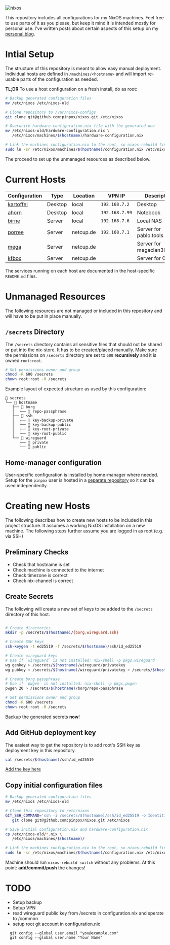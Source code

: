 ![nixos](https://socialify.git.ci/pinpox/nixos/image?description=1&font=Source%20Code%20Pro&forks=1&issues=1&logo=https%3A%2F%2Fpablo.tools%2Fnixoscolorful.svg&owner=1&pattern=Circuit%20Board&pulls=1&stargazers=1&theme=Light)

This repository includes all configurations for my NixOS machines. Feel free to
use parts of it as you please, but keep it mind it is intended mostly for
personal use. I've written posts about certain aspects of this setup on my
[personal blog](https://pablo.tools/blog).

# Intial Setup

The structure of this repository is meant to allow easy manual deployment.
Individual hosts are defined in `/machines/<hostname>` and will import re-usable
parts of the configuration as needed.

**TL;DR** To use a host configuration on a fresh install, do as root:
```bash
# Backup generated configuration files
mv /etc/nixos /etc/nixos-old

# Clone repository to /var/nixos-configs
git clone git@github.com:pinpox/nixos.git /etc/nixos

# Overwrite hardware-configuration.nix file with the generated one
mv /etc/nixos-old/hardware-configuration.nix \
   /etc/nixos/machines/$(hostname)/hardware-configuration.nix

# Link the machines configuration.nix to the root, so nixos-rebuild finds it
sudo ln -sr /etc/nixos/machines/$(hostname)/configuration.nix /etc/nixos/configuration.nix
```

The proceed to set up the unmanaged resources as described below.


# Current Hosts

| Configuration                       | Type      | Location    | VPN IP         | Description                  |
| ----------------------------------- | --------- | ----------- | -------------- | ---------------------------- |
| [kartoffel](./machines/kartoffel)   | Desktop   | local       | `192.168.7.2`  | Desktop                      |
| [ahorn](./machines/ahorn)           | Desktop   | local       | `192.168.7.99` | Notebook                     |
| [birne](./machines/birne)           | Server    | local       | `192.168.7.6`  | Local NAS                    |
| [porree](./machines/porree)         | Server    | netcup.de   | `192.168.7.1`  | Server for pablo.tools       |
| [mega](./machines/mega)             | Server    | netcup.de   |                | Server for megaclan3000.de   |
| [kfbox](./machines/kfbox)           | Server    | netcup.de   |                | Server for 0cx.de            |

The services running on each host are documented in the host-specific
`README.md` files.

# Unmanaged Resources

The following resources are not managed or included in this repository and will
have to be put in place manually.

## `/secrets` Directory

The `/secrets` directory contains all sensitive files that should not be shared
or put into the nix-store. It has to be created/placed manually. Make sure the
permissions on `/secerts` directory are set to `600` **recursively** and it is
owned `root:root`.

``` bash
# Set permissions owner and group
chmod -R 600 /secrets
chown root:root -R /secrets
```

Example layout of expected structure as used by this configuration:

```
 secrets
└──  hostname
   ├──  borg
   │  └──  repo-passphrase
   ├──  ssh
   │  ├──  key-backup-private
   │  ├──  key-backup-public
   │  ├──  key-root-private
   │  └──  key-root-public
   └──  wireguard
      ├──  private
      └──  public
```

## Home-manager configuration

User-specific configuration is installed by home-manager where needed. Setup for
the `pinpox` user is hosted in a [separate
repository](https://github.com/pinpox/nixos-home) so it can be used
independently.

# Creating new Hosts

The following describes how to create new hosts to be included in this project
structure. It assumes a working NixOS installation on a new machine. The
following steps further assume you are logged in as root (e.g. via SSH)

## Preliminary Checks

- Check that hostname is set
- Check machine is connected to the internet
- Check timezone is correct
- Check nix-channel is correct

## Create Secrets

The following will create a new set of keys to be added to the `/secrets`
directory of this host.

```bash

# Create directories
mkdir -p /secrets/$(hostname)/{borg,wireguard,ssh}

# Create SSH keys
ssh-keygen -t ed25519 -f /secrets/$(hostname)/ssh/id_ed25519

# Create wireguard keys
# Use if `wireguard` is not installed: nix-shell -p pkgs.wireguard
wg genkey > /secrets/$(hostname)/wireguard/privatekey
wg pubkey < /secrets/$(hostname)/wireguard/privatekey > /secrets/$(hostname)/wireguard/publickey

# Create borg passphrase
# Use if `pwgen` is not installed: nix-shell -p pkgs.pwgen
pwgen 20 > /secrets/$(hostname)/borg/repo-passphrase

# Set permissions owner and group
chmod -R 600 /secrets
chown root:root -R /secrets
```

Backup the generated secrets **now**!

## Add GitHub deployment key

The easiest way to get the repository is to add root's SSH key as deployment key
in this repository.

```bash
cat /secrets/$(hostname)/ssh/id_ed25519
```

[Add the key here]( https://github.com/pinpox/nixos/settings/keys/new)

## Copy initial configuration files

```bash
# Backup generated configuration files
mv /etc/nixos /etc/nixos-old

# Clone this repository to /etc/nixos
GIT_SSH_COMMAND='ssh -i /secrets/$(hostname)/ssh/id_ed25519 -o IdentitiesOnly=yes' \
   git clone git@github.com:pinpox/nixos.git /etc/nixos

# Save initial configuration.nix and hardware-configuration.nix
cp /etc/nixos-old/*.nix \
   /etc/nixos/machines/$(hostname)/

# Link the machines configuration.nix to the root, so nixos-rebuild finds it
sudo ln -sr /etc/nixos/machines/$(hostname)/configuration.nix /etc/nixos/configuration.nix

```

Machine should run `nixos-rebuild switch` without any problems.  At this point:
**add/commit/push** the changes!


# TODO
- Setup backup
- Setup VPN
- read wireguard public key from /secrets in configuration.nix and sperate to
	/common
- setup root git account in configuration.nix
```
  git config --global user.email "you@example.com"
  git config --global user.name "Your Name"
```

